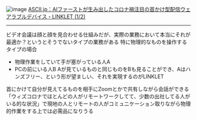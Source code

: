 
![image](https://gyazo.com/73bf242924d1fefbabc6f7f10c70853c/thumb/1000)
[ASCII.jp：AIファーストが生み出したコロナ禍注目の首かけ型配信ウェアラブルデバイス・LINKLET (1/2)](https://ascii.jp/elem/000/004/077/4077210/)


---
ビデオ会議は顔と顔を見合わせる仕組みだが、実際の業務において本当にそれが最適か？というとそうでないタイプの業務がある
特に物理的なものを操作するタイプの場合
- 物理作業をしていて手が塞がっている人A
- PCの前にいる人B
Aが見ているものと同じものをBも見ることができ、Aはハンズフリー、という形が望ましい、それを実現するのがLINKLET

首にかけて自分が見えてるものを相手にZoomとかで共有しながら会話ができる
「ウィズコロナでほとんどの人がリモートワークしてて、少数の出社してる人がいる的な状況」で現地の人とリモートの人がコミュニケーション取りながら物理的作業をする上では必需品になりうる
